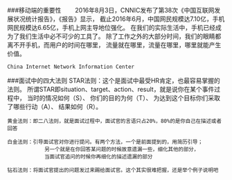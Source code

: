 ###移动端的重要性
　　2016年8月3日，CNNIC发布了第38次《中国互联网发展状况统计报告》，《报告》显示，
       截止2016年6月，中国网民规模达7.10亿，手机网民规模达6.65亿，手机上网主导地位强化。
       在我们的实际生活中，手机已经成为了我们生活中必不可少的工具了。
       除了工作之外的大部分时间，我们的眼睛都离不开手机，而用户的时间在哪里，
       流量就在哪里，流量在哪里，哪里就能产生价值。
       
    China Internet Network Information Center
    
    
###面试中的四大法则
	STAR法则：这个是面试中最受HR肯定，也最容易掌握的法则。
			  所谓STAR即situation、target、action、result，就是说你在某个事件过程中，
			  当时的情况如何（S）、
			  你们的目的为何（T）、
			  为达到这个目标你们采取了哪些行动（A）、
			  结果如何（R）。
	
	
	黄金法则：即二八法则，就是面试过程中，面试官的言语只占20%，80%的是你自己在描述或者回答
	
	白金法则：引导面试官对你进行提问。有两个方法，一个是前面提到的，用简历引导；
				另一个就是在你回答某问题的时候故意遗漏一些，细化其他的部分，
				当面试官追问的时候你再细化的描述遗漏的部分
	
	钻石法则：将面试官提出的问题发过来踢给面试官。这个其实很难把握，还是举个例子说明吧



